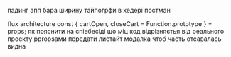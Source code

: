 падинг апп бара
ширину тайпогрфи в хедері
постман 

flux architecture
const { cartOpen, closeCart = Function.prototype } = props;
як пояснити на співбесіді що міц код відрізняєтья від реального проекту
ppropsами передати листайт
модалка чтоб часть отсавалась видна

